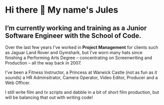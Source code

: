 <h1>Hi there 👋 My name's Jules</h1>


<h2>I’m currently working and training as a Junior Software Engineer with the School of Code.</h2>

Over the last few years I've worked in <strong>Project Management</strong> for clients such as Jaguar Land Rover and Gymshark, but I've worn many hats since finishing a Performing Arts Degree – concentrating on Screenwriting and Production – all the way back in 2007. 

I've been a Fitness Instructor, a Princess at Warwick Castle (not as fun as it sounds) a HR Adminsitrator, Camera Operator, Video Editor, Producer and a Web Officer. 

I still write film and tv scripts and dabble in a bit of short film production, but will be balancing that out with writing code! 

<!---
julesgsmith/julesgsmith is a ✨ special ✨ repository because its `README.md` (this file) appears on your GitHub profile.
You can click the Preview link to take a look at your changes.
--->
